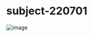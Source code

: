 # subject-220701

![image](https://user-images.githubusercontent.com/1501327/176601988-03e9933a-83f9-4bd1-9b48-96d2ff613657.png)
